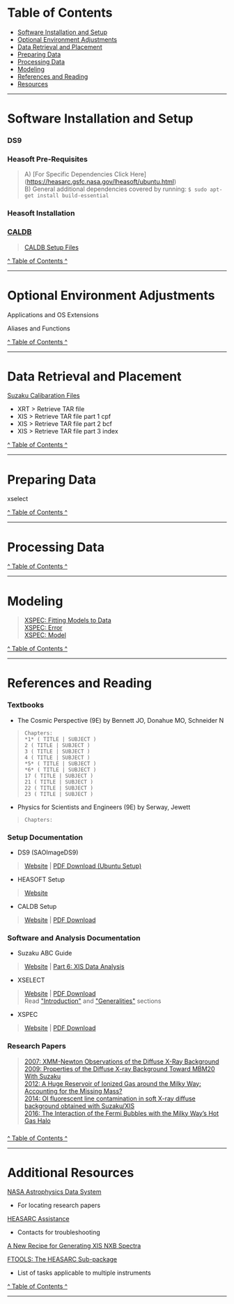 # <a id="TC">Table of Contents</a>

- [Software Installation and Setup](#SIS)
- [Optional Environment Adjustments](#OEA)
- [Data Retrieval and Placement](#DRP)
- [Preparing Data](#PRED)
- [Processing Data](#PROD)
- [Modeling](#MOD)
- [References and Reading](#REF)
- [Resources](#RES)


---

# <a id="SIS">Software Installation and Setup</a>

### DS9

### Heasoft Pre-Requisites  
>A) [For Specific Dependencies Click Here] (https://heasarc.gsfc.nasa.gov/lheasoft/ubuntu.html)  
>B) General additional dependencies covered by running:  `$ sudo apt-get install build-essential`    

### Heasoft Installation

### [CALDB](#CALDOC)  
> [CALDB Setup Files][caldbsetupfileslink]  


[^ Table of Contents ^](#TC)

---

# <a id="OEA">Optional Environment Adjustments</a>

Applications and OS Extensions

Aliases and Functions

[^ Table of Contents ^](#TC)

---

# <a id="DRP">Data Retrieval and Placement</a>

[Suzaku Calibaration Files][suzakucaldbfiles]  
- XRT > Retrieve TAR file  
- XIS > Retrieve TAR file part 1 cpf  
- XIS > Retrieve TAR file part 2 bcf  
- XIS > Retrieve TAR file part 3 index  

[^ Table of Contents ^](#TC)

---
# <a id="PRED">Preparing Data</a>
xselect

[^ Table of Contents ^](#TC)

---
# <a id="PROD">Processing Data</a>

[^ Table of Contents ^](#TC)

---
# <a id="MOD">Modeling</a>

> [XSPEC: Fitting Models to Data](https://heasarc.gsfc.nasa.gov/xanadu/xspec/manual/node38.html)  
> [XSPEC: Error](https://heasarc.gsfc.nasa.gov/xanadu/xspec/manual/node80.html)  
> [XSPEC: Model](https://heasarc.gsfc.nasa.gov/xanadu/xspec/manual/node105.html)

[^ Table of Contents ^](#TC)

---
# <a id="REF">References and Reading</a>

### Textbooks

- The Cosmic Perspective (9E) by Bennett JO, Donahue MO, Schneider N

>```
>Chapters:
>*1* ( TITLE | SUBJECT )
>2 ( TITLE | SUBJECT )
>3 ( TITLE | SUBJECT )
>4 ( TITLE | SUBJECT )
>*5* ( TITLE | SUBJECT )
>*6* ( TITLE | SUBJECT )
>17 ( TITLE | SUBJECT )
>21 ( TITLE | SUBJECT )
>22 ( TITLE | SUBJECT )
>23 ( TITLE | SUBJECT )
>```

- Physics for Scientists and Engineers (9E) by Serway, Jewett

>```
>Chapters:
>
>```


### Setup Documentation

- <a id="DS9DOC"></a>DS9 (SAOImageDS9)

>[Website][ds9homelink] | [PDF Download (Ubuntu Setup)][ds9ubuntupdf]

- <a id="HEADOC"></a>HEASOFT Setup

>[Website][heasoftweblink]  

- <a id="CALDOC"></a>CALDB Setup

>[Website][caldbinstallweblink] | [PDF Download][caldbinstallpdflink]





### Software and Analysis Documentation  

- Suzaku ABC Guide

>[Website][suzakuabc] | [Part 6: XIS Data Analysis][suzakuabcvi]


- <a id="XSEDOC"></a>XSELECT  

>[Website][xselectdocweblink] | [PDF Download][xselectdocpdflink]  
>Read ["Introduction"](https://heasarc.gsfc.nasa.gov/docs/software/lheasoft/ftools/xselect/node2.html) and ["Generalities"](https://heasarc.gsfc.nasa.gov/docs/software/lheasoft/ftools/xselect/node4.html) sections

- <a id="XSPDOC"></a>XSPEC 

>[Website][xspecdocweblink] | [PDF Download][xspecdocpdflink]

### Research Papers


> [2007: XMM-Newton Observations of the Diffuse X-Ray Background][paper2007]  
> [2009: Properties of the Diffuse X-ray Background Toward MBM20 With Suzaku][paper2009]  
> [2012: A Huge Reservoir of Ionized Gas around the Milky Way: Accounting for the Missing Mass?][paper2012]  
> [2014: OI fluorescent line contamination in soft X-ray diffuse background obtained with Suzaku/XIS][paper2014]  
> [2016: The Interaction of the Fermi Bubbles with the Milky Way’s Hot Gas Halo][paper2016]  



### 

[^ Table of Contents ^](#TC)

---
# <a id="RES">Additional Resources</a>  
  
[NASA Astrophysics Data System][nasaads]  
- For locating research papers  

[HEASARC Assistance][helpformlink]  
- Contacts for troubleshooting

[A New Recipe for Generating XIS NXB Spectra][xisnxbnewrecipe]  

[FTOOLS: The HEASARC Sub-package](https://heasarc.gsfc.nasa.gov/lheasoft/ftools/heasarc.html)  
- List of tasks applicable to multiple instruments

[^ Table of Contents ^](#TC)

---  

[caldbinstallweblink]:https://heasarc.gsfc.nasa.gov/docs/heasarc/caldb/caldb_install.html

[caldbinstallpdflink]:http://heasarc.gsfc.nasa.gov/FTP/caldb/docs/memos/cal_gen_94_004/cal_gen_94_004.pdf

[suzakucaldbfiles]:https://heasarc.gsfc.nasa.gov/docs/heasarc/caldb/suzaku/

[caldbsetupfileslink]:http://heasarc.gsfc.nasa.gov/FTP/caldb/software/tools/caldb_setup_files.tar.Z

[helpformlink]:https://heasarc.gsfc.nasa.gov/cgi-bin/Feedback

[ds9ubuntupdf]:https://www.iiap.res.in/files/DS9-Ubuntu_0.pdf

[ds9homelink]:http://ds9.si.edu/site/Home.html

[nasaads]:https://ui.adsabs.harvard.edu/

[heasoftdownloadlink]:http://heasarc.gsfc.nasa.gov/lheasoft/download.html

[heasoftweblink]:https://heasarc.gsfc.nasa.gov/lheasoft/install.html

[ftoolshelplink]:http://heasarc.gsfc.nasa.gov/cgi-bin/ftoolshelp

[xspecdocpdflink]:https://heasarc.gsfc.nasa.gov/docs/xanadu/xspec/XspecManual.pdf

[xspecdocweblink]:https://heasarc.gsfc.nasa.gov/docs/xanadu/xspec/manual/manual.html

[xselectdocpdflink]:http://legacy.gsfc.nasa.gov/FTP/software/lheasoft/release/doc/xselect/Xselect_2.4.pdf

[xselectdocweblink]:https://heasarc.nasa.gov/docs/software/lheasoft/ftools/xselect/xselect.html


[paper2007]:https://iopscience.iop.org/article/10.1086/512032

[paper2009]:https://iopscience.iop.org/article/10.1088/0004-637X/707/1/644

[paper2012]:https://iopscience.iop.org/article/10.1088/2041-8205/756/1/L8

[paper2014]:https://doi.org/10.1093/pasj/psu007

[paper2016]:https://iopscience.iop.org/article/10.3847/0004-637X/829/1/9

[suzakuabc]:http://heasarc.gsfc.nasa.gov/docs/suzaku/analysis/abc/

[suzakuabcvi]:https://heasarc.gsfc.nasa.gov/docs/suzaku/analysis/abc/node9.html

[xisnxbnewrecipe]:https://heasarc.gsfc.nasa.gov/docs/suzaku/analysis/xisnxbnew.html